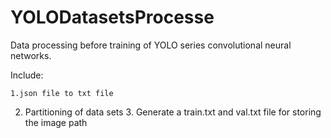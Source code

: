 # YOLODatasetsProcesse

Data processing before training of YOLO series convolutional neural networks. 

Include: 

    1.json file to txt file

2. Partitioning of data sets 3. Generate a train.txt and val.txt file for storing the image path

